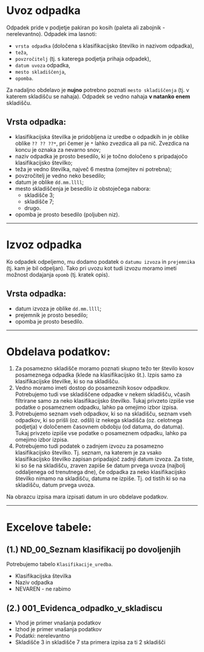 # Uvoz odpadka

Odpadek pride v podjetje pakiran po kosih (paleta ali zabojnik - nerelevantno). Odpadek ima lasnoti:

- `vrsta odpadka` (določena s klasifikacijsko številko in nazivom odpadka),
- `teža`,
- `povzročitelj` (tj. s katerega podjetja prihaja odpadek),
- `datum uvoza` odpadka,
- `mesto skladiščenja`,
- `opomba`.

Za nadaljno obdelavo je **nujno** potrebno poznati `mesto skladiščenja` (tj. v katerem skladišču se nahaja). Odpadek se vedno nahaja **v natanko enem** skladišču.

## Vrsta odpadka:
* klasifikacijska številka je pridobljena iz uredbe o odpadkih in je oblike oblike `?? ?? ??*`, pri čemer je `*` lahko zvezdica ali pa nič. Zvezdica na koncu je oznaka za nevarno snov;
* naziv odpadka je prosto besedilo, ki je točno določeno s pripadajočo klasifikacijsko številko;
* teža je vedno številka, največ 6 mestna (omejitev ni potrebna);
* povzročitelj je vedno neko besedilo;
* datum je oblike `dd.mm.llll`;
* mesto skladiščenja je besedilo iz obstoječega nabora:
  * skladišče 3;
  * skladišče 7;
  * drugo.
* opomba je prosto besedilo (poljuben niz).

---

# Izvoz odpadka

Ko odpadek odpeljemo, mu dodamo podatek o `datumu izvoza` in `prejemnika` (tj. kam je bil odpeljan). Tako pri uvozu kot tudi izvozu moramo imeti možnost dodajanja `opomb` (tj. kratek opis).

## Vrsta odpadka:
* datum izvoza je oblike `dd.mm.llll`;
* prejemnik je prosto besedilo;
* opomba je prosto besedilo.

---

# Obdelava podatkov:

1. Za posamezno skladišče moramo poznati skupno težo ter število kosov posameznega odpadka (klede na klasifikacijsko št.). Izpis samo za klasifikacijske številke, ki so na skladišču.
2. Vedno moramo imeti dostop do posameznih kosov odpadkov. Potrebujemo tudi vse skladiščene odpadke v nekem skladišču, včasih filtrirane samo za neko klasifikacijsko številko. Tukaj privzeto izpiše vse podatke o posameznem odpadku, lahko pa omejimo izbor izpisa.
3. Potrebujemo seznam vseh odpadkov, ki so na skladišču, seznam vseh odpadkov, ki so prišli (oz. odšli) iz nekega skladišča (oz. celotnega podjetja) v določenem časovnem obdobju (od datuma, do datuma). Tukaj privzeto izpiše vse podatke o posameznem odpadku, lahko pa omejimo izbor izpisa.
4. Potrebujemo tudi podatek o zadnjem izvozu za posamezno klasifikacijsko številko. Tj. seznam, na katerem je za vsako klasifikacijsko številko zapisan pripadajoč zadnji datum izvoza. Za tiste, ki so še na skladišču, zraven zapiše še datum prvega uvoza (najbolj oddaljenega od trenutnega dne), če odpadka za neko klasifikacijsko številko nimamo na skladišču, datuma ne izpiše. Tj. od tistih ki so na skladišču, datum prvega uvoza.

Na obrazcu izpisa mara izpisati datum in uro obdelave podatkov.


---

# Excelove tabele:

## (1.) ND_00_Seznam klasifikacij po dovoljenjih
Potrebujemo tabelo `Klasifikacije_uredba`.
- Klasifikacijska številka
- Naziv odpadka
- NEVAREN - ne rabimo

## (2.) 001_Evidenca_odpadko_v_skladiscu
- Vhod je primer vnašanja podatkov
- Izhod je primer vnašanja podatkov
- Podatki: nerelevantno
- Skladišče 3 in skladišče 7 sta primera izpisa za ti 2 skladišči